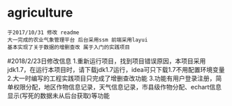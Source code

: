# agriculture
    于2017/10/31 修改 readme
    大一完成的农业气象管理平台 后台采用ssm 前端采用layui 
    基本实现了关于数据的增删查改 属于入门的实践项目
#2018/2/23日修改信息
    1.重新运行项目，找到项目错误原因，本项目采用jdk1.7，在运行本项目时，请下载jdk1.7运行，idea可只下载1.7不用配置环境变量
    2.大一时编写的工程实践项目只完成了增删查改功能
    3.功能有用户登录注册，简单权限分配，地区作物信息记录，天气信息记录，市县级作物分配、echart信息显示(写死的数据未从后台获取)等功能
    
